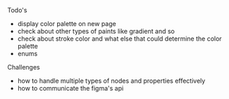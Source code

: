 Todo's

- display color palette on new page
- check about other types of paints like gradient and so
- check about stroke color and what else that could determine the color palette
- enums

Challenges

- how to handle multiple types of nodes and properties effectively
- how to communicate the figma's api